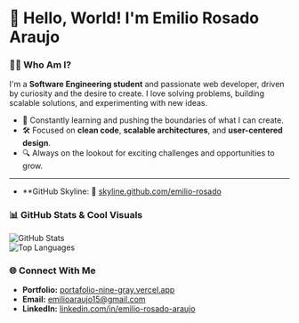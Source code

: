 # 👋 Hello, World! I'm Emilio Rosado Araujo

### 🧑‍💻 Who Am I?
I'm a **Software Engineering student** and passionate web developer, driven by curiosity and the desire to create. I love solving problems, building scalable solutions, and experimenting with new ideas.

- 🌟 Constantly learning and pushing the boundaries of what I can create.
- 🛠️ Focused on **clean code**, **scalable architectures**, and **user-centered design**.
- 🔍 Always on the lookout for exciting challenges and opportunities to grow.

---

- **GitHub Skyline: 🌇 [skyline.github.com/emilio-rosado](https://skyline.github.com/mayberosado)


### 📊 GitHub Stats & Cool Visuals
![GitHub Stats](https://github-readme-stats.vercel.app/api?username=mayberosado&show_icons=true&theme=radical)  
![Top Languages](https://github-readme-stats.vercel.app/api/top-langs/?username=mayberosado&layout=compact&theme=radical)



### 🌐 Connect With Me
- **Portfolio:** [portafolio-nine-gray.vercel.app](https://portafolio-nine-gray.vercel.app)
- **Email:** emilioaraujo15@gmail.com
- **LinkedIn:** [linkedin.com/in/emilio-rosado-araujo](https://www.linkedin.com/in/emilio-rosado-araujo/)
